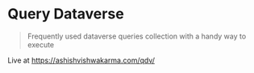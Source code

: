 # Query Dataverse
> Frequently used dataverse queries collection with a handy way to execute

Live at https://ashishvishwakarma.com/qdv/